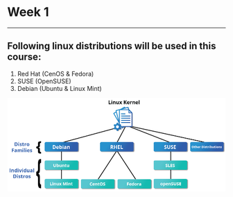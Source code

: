 # Week 1
---
## Following linux distributions will be used in this course:
1. Red Hat (CenOS & Fedora)
2. SUSE (OpenSUSE)
3. Debian (Ubuntu & Linux Mint)

![Alt text](Linux%20Distributions.png)
